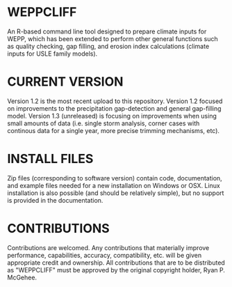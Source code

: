 # WEPPCLIFF
An R-based command line tool designed to prepare climate inputs for WEPP, which has been extended to perform other general functions such as quality checking, gap filling, and erosion index calculations (climate inputs for USLE family models).

# CURRENT VERSION
Version 1.2 is the most recent upload to this repository. Version 1.2 focused on improvements to the precipitation gap-detection and general gap-filling model. Version 1.3 (unreleased) is focusing on improvements when using small amounts of data (i.e. single storm analysis, corner cases with continous data for a single year, more precise trimming mechanisms, etc).

# INSTALL FILES
Zip files (corresponding to software version) contain code, documentation, and example files needed for a new installation on Windows or OSX. Linux installation is also possible (and should be relatively simple), but no support is provided in the documentation.

# CONTRIBUTIONS
Contributions are welcomed. Any contributions that materially improve performance, capabilities, accuracy, compatibility, etc. will be given appropriate credit and ownership. All contributions that are to be distributed as "WEPPCLIFF" must be approved by the original copyright holder, Ryan P. McGehee.
